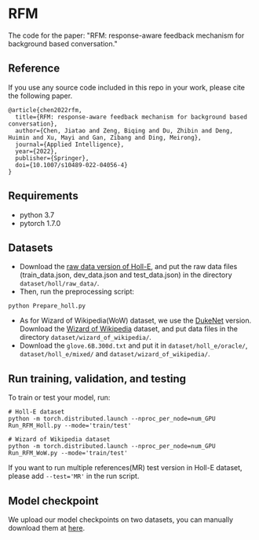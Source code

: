 # RFM

The code for the paper: "RFM: response-aware feedback mechanism for background based conversation."

## Reference

If you use any source code included in this repo in your work, please cite the following paper.

```text
@article{chen2022rfm,
  title={RFM: response-aware feedback mechanism for background based conversation},
  author={Chen, Jiatao and Zeng, Biqing and Du, Zhibin and Deng, Huimin and Xu, Mayi and Gan, Zibang and Ding, Meirong},
  journal={Applied Intelligence},
  year={2022},
  publisher={Springer},
  doi={10.1007/s10489-022-04056-4}
}
```

## Requirements

- python 3.7
- pytorch 1.7.0

## Datasets

- Download the [raw data version of Holl-E](https://github.com/nikitacs16/Holl-E), and put the raw data files (train_data.json, dev_data.json and test_data.json) in the directory `dataset/holl/raw_data/`.
- Then, run the preprocessing script:

```shell
python Prepare_holl.py
```

- As for Wizard of Wikipedia(WoW) dataset, we use the [DukeNet](https://github.com/ChuanMeng/DukeNet) version. Download the [Wizard of Wikipedia](https://drive.google.com/drive/folders/1zS0xRy-UgQTafNhxGBGS4in6zmAMKlVM) dataset, and put data files in the directory `dataset/wizard_of_wikipedia/`.
- Download the `glove.6B.300d.txt` and put it in `dataset/holl_e/oracle/`, `dataset/holl_e/mixed/` and `dataset/wizard_of_wikipedia/`.

## Run training, validation, and testing

To train or test your model, run:

```
# Holl-E dataset
python -m torch.distributed.launch --nproc_per_node=num_GPU Run_RFM_Holl.py --mode='train/test'

# Wizard of Wikipedia dataset
python -m torch.distributed.launch --nproc_per_node=num_GPU Run_RFM_WoW.py --mode='train/test'

```

If you want to run multiple references(MR) test version in Holl-E dataset, please add `--test='MR'` in the run script.

## Model checkpoint

We upload our model checkpoints on two datasets, you can manually download them at [here](https://drive.google.com/drive/folders/1ziTSrqN2bJD6KGA0sCXNOHk6plEhybmZ?usp=sharing).
